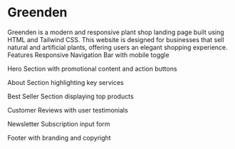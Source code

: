 # Greenden
Greenden is a modern and responsive plant shop landing page built using HTML and Tailwind CSS. This website is designed for businesses that sell natural and artificial plants, offering users an elegant shopping experience.
Features
Responsive Navigation Bar with mobile toggle

Hero Section with promotional content and action buttons

About Section highlighting key services

Best Seller Section displaying top products

Customer Reviews with user testimonials

Newsletter Subscription input form

Footer with branding and copyright
